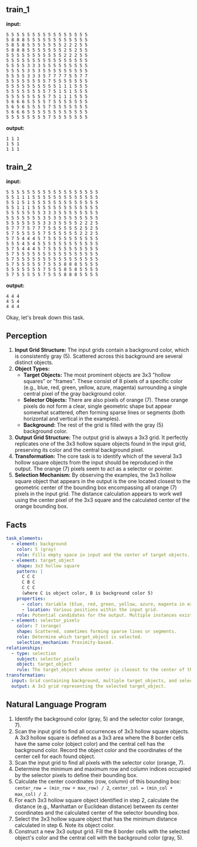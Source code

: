 
## train_1

**input:**
```
5 5 5 5 5 5 5 5 5 5 5 5 5 5 5 5
5 8 8 8 5 5 5 5 5 5 5 5 5 5 5 5
5 8 5 8 5 5 5 5 5 5 5 2 2 2 5 5
5 8 8 8 5 5 5 5 5 5 5 2 5 2 5 5
5 5 5 5 5 5 5 5 5 5 5 2 2 2 5 5
5 5 5 5 5 5 5 5 5 5 5 5 5 5 5 5
5 5 5 5 3 3 3 5 5 5 5 5 5 5 5 5
5 5 5 5 3 5 3 5 5 5 5 5 5 5 5 5
5 5 5 5 3 3 3 5 7 7 7 7 5 5 7 7
5 5 5 5 5 5 5 5 7 5 5 5 5 5 5 5
5 5 5 5 5 5 5 5 5 5 1 1 1 5 5 5
5 5 5 5 5 5 5 5 7 5 1 5 1 5 5 5
5 5 5 5 5 5 5 5 7 5 1 1 1 5 5 5
5 6 6 6 5 5 5 5 7 5 5 5 5 5 5 5
5 6 5 6 5 5 5 5 7 5 5 5 5 5 5 5
5 6 6 6 5 5 5 5 5 5 5 5 5 5 5 5
5 5 5 5 5 5 5 5 7 5 5 5 5 5 5 5
```


**output:**
```
1 1 1
1 5 1
1 1 1
```


## train_2

**input:**
```
5 5 5 5 5 5 5 5 5 5 5 5 5 5 5 5 5 5
5 5 1 1 1 5 5 5 5 5 5 5 5 5 5 5 5 5
5 5 1 5 1 5 5 5 5 5 5 5 5 5 5 5 5 5
5 5 1 1 1 5 5 5 5 5 5 5 5 5 5 5 5 5
5 5 5 5 5 5 5 3 3 3 5 5 5 5 5 5 5 5
5 5 5 5 5 5 5 3 5 3 5 5 5 5 5 5 5 5
5 5 5 5 5 5 5 3 3 3 5 5 5 5 2 2 2 5
5 7 7 7 5 7 7 7 5 5 5 5 5 5 2 5 2 5
5 7 5 5 5 5 5 7 5 5 5 5 5 5 2 2 2 5
5 7 5 4 4 4 5 7 5 5 5 5 5 5 5 5 5 5
5 5 5 4 5 4 5 5 5 5 5 5 5 5 5 5 5 5
5 7 5 4 4 4 5 7 5 5 5 5 5 5 5 5 5 5
5 7 5 5 5 5 5 5 5 5 5 5 5 5 5 5 5 5
5 7 5 5 5 5 5 5 5 5 5 5 5 5 5 5 5 5
5 7 5 5 5 5 5 7 5 5 5 8 8 8 5 5 5 5
5 5 5 5 5 5 5 7 5 5 5 8 5 8 5 5 5 5
5 7 5 5 5 5 5 7 5 5 5 8 8 8 5 5 5 5
```


**output:**
```
4 4 4
4 5 4
4 4 4
```

Okay, let's break down this task.

## Perception

1.  **Input Grid Structure:** The input grids contain a background color, which is consistently gray (5). Scattered across this background are several distinct objects.
2.  **Object Types:**
    *   **Target Objects:** The most prominent objects are 3x3 "hollow squares" or "frames". These consist of 8 pixels of a specific color (e.g., blue, red, green, yellow, azure, magenta) surrounding a single central pixel of the gray background color.
    *   **Selector Objects:** There are also pixels of orange (7). These orange pixels do not form a clear, single geometric shape but appear somewhat scattered, often forming sparse lines or segments (both horizontal and vertical in the examples).
    *   **Background:** The rest of the grid is filled with the gray (5) background color.
3.  **Output Grid Structure:** The output grid is always a 3x3 grid. It perfectly replicates one of the 3x3 hollow square objects found in the input grid, preserving its color and the central background pixel.
4.  **Transformation:** The core task is to identify which of the several 3x3 hollow square objects from the input should be reproduced in the output. The orange (7) pixels seem to act as a selector or pointer.
5.  **Selection Mechanism:** By observing the examples, the 3x3 hollow square object that appears in the output is the one located closest to the geometric center of the bounding box encompassing all orange (7) pixels in the input grid. The distance calculation appears to work well using the center pixel of the 3x3 square and the calculated center of the orange bounding box.

## Facts


```yaml
task_elements:
  - element: background
    color: 5 (gray)
    role: Fills empty space in input and the center of target objects.
  - element: target_object
    shape: 3x3 hollow square
    pattern: |
      C C C
      C B C
      C C C
      (where C is object color, B is background color 5)
    properties:
      - color: Variable (blue, red, green, yellow, azure, magenta in examples)
      - location: Various positions within the input grid.
    role: Potential candidates for the output. Multiple instances exist in input.
  - element: selector_pixels
    color: 7 (orange)
    shape: Scattered, sometimes forming sparse lines or segments.
    role: Determine which target_object is selected.
    selection_mechanism: Proximity-based.
relationships:
  - type: selection
    subject: selector_pixels
    object: target_object
    rule: The target_object whose center is closest to the center of the bounding box of all selector_pixels is chosen.
transformation:
  input: Grid containing background, multiple target_objects, and selector_pixels.
  output: A 3x3 grid representing the selected target_object.
```


## Natural Language Program

1.  Identify the background color (gray, 5) and the selector color (orange, 7).
2.  Scan the input grid to find all occurrences of 3x3 hollow square objects. A 3x3 hollow square is defined as a 3x3 area where the 8 border cells have the same color (object color) and the central cell has the background color. Record the object color and the coordinates of the center cell for each found object.
3.  Scan the input grid to find all pixels with the selector color (orange, 7).
4.  Determine the minimum and maximum row and column indices occupied by the selector pixels to define their bounding box.
5.  Calculate the center coordinates (row, column) of this bounding box: `center_row = (min_row + max_row) / 2`, `center_col = (min_col + max_col) / 2`.
6.  For each 3x3 hollow square object identified in step 2, calculate the distance (e.g., Manhattan or Euclidean distance) between its center coordinates and the calculated center of the selector bounding box.
7.  Select the 3x3 hollow square object that has the minimum distance calculated in step 6. Note its object color.
8.  Construct a new 3x3 output grid. Fill the 8 border cells with the selected object's color and the central cell with the background color (gray, 5).

